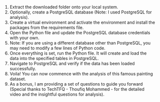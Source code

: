 1. Extract the downloaded folder onto your local system.
2. Optionally, create a PostgreSQL database (Note: I used PostgreSQL for analysis).
3. Create a virtual environment and activate the environment and install the packages from the requirements file.
4. Open the Python file and update the PostgreSQL database credentials with your own.
5. Note: If you are using a different database other than PostgreSQL, you may need to modify a few lines of Python code.
6. Once everything is set, run the Python file. It will create and load the data into the specified tables in PostgreSQL.
7. Navigate to PostgreSQL and verify if the data has been loaded successfully.
8. Voila! You can now commence with the analysis of this famous painting dataset.
9. As a bonus, I am providing a set of questions to guide you forward (Special thanks to TechTFQ - Thoufiq Mohammed - for the detailed video and the insightful questions for analysis).

